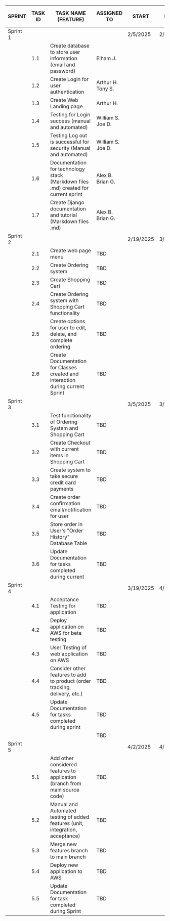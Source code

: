 | SPRINT   | TASK ID | TASK NAME (FEATURE)                                                                | ASSIGNED TO | START     | FINISH    | PRIORITY           | STATUS      | ASSIGNED TO SPRINT  |   |   |   |   |
|----------|---------|------------------------------------------------------------------------------------|-------------|-----------|-----------|--------------------|-------------|---------------------|---|---|---|---|
| Sprint 1 |         |                                                                                    |             | 2/5/2025  | 2/18/2025 |                    |             |                     |   |   |   |   |
|          | 1.1     | Create database to store user information (email and password)                     | Elham J.    |           |           | High               | Started | Yes                 |   |   |   |   |
|          | 1.2     | Create Login for user authentication                                               | Arthur H. Tony S. |           |           | High               | Started | Yes                 |   |   |   |   |
|          | 1.3     | Create Web Landing page                                                            | Arthur H.   |           |           | Medium             | Started | Yes                 |   |   |   |   |
|          | 1.4     | Testing for Login success (manual and automated)                                   | William S. Joe D. |           |           | High               | Started | Yes                 |   |   |   |   |
|          | 1.5     | Testing Log out is successful for security (Manual and automated)                  | William S. Joe D. |           |           | High               | Started | Yes                 |   |   |   |   |
|          | 1.6     | Documentation for technology stack (Markdown files .md) created for current sprint | Alex B. Brian G. |           |           | Medium             | Started | Yes                 |   |   |   |   |
|          | 1.7     | Create Django documentation and tutorial (Markdown files .md)                      | Alex B. Brian G. |           |           | Medium             | Started | Yes                 |   |   |   |   |
| Sprint 2 |         |                                                                                    |             | 2/19/2025 | 3/4/2025  |                    |             |                     |   |   |   |   |
|          | 2.1     | Create web page menu                                                               | TBD         |           |           | Medium             | Not Started | TBD                 |   |   |   |   |
|          | 2.2     | Create Ordering system                                                             | TBD         |           |           | High               | Not Started | TBD                 |   |   |   |   |
|          | 2.3     | Create Shopping Cart                                                               | TBD         |           |           | High               | Not Started | TBD                 |   |   |   |   |
|          | 2.4     | Create Ordering system with Shopping Cart functionality                            | TBD         |           |           | High               | Not Started | TBD                 |   |   |   |   |
|          | 2.5     | Create options for user to edit, delete, and complete ordering                     | TBD         |           |           | High               | Not Started | TBD                 |   |   |   |   |
|          | 2.6     | Create Documentation for Classes created and interaction during current Sprint     | TBD         |           |           | Medium             | Not Started | TBD                 |   |   |   |   |
| Sprint 3 |         |                                                                                    |             | 3/5/2025  | 3/18/2025 |                    |             |                     |   |   |   |   |
|          | 3.1     | Test functionality of Ordering System and Shopping Cart                            | TBD         |           |           | High               | Not Started | TBD                 |   |   |   |   |
|          | 3.2     | Create Checkout with current items in Shopping Cart                                | TBD         |           |           | High               | Not Started | TBD                 |   |   |   |   |
|          | 3.3     | Create system to take secure credit card payments                                  | TBD         |           |           | High               | Not Started | TBD                 |   |   |   |   |
|          | 3.4     | Create order confirmation email/notification for user                              | TBD         |           |           | Medium             | Not Started | TBD                 |   |   |   |   |
|          | 3.5     | Store order in User's "Order History"  Database Table                              | TBD         |           |           | Medium             | Not Started | TBD                 |   |   |   |   |
|          | 3.6     | Update Documentation for tasks completed during current                            | TBD         |           |           | Medium             |             |                     |   |   |   |   |
| Sprint 4 |         |                                                                                    |             | 3/19/2025 | 4/1/2025 |                    | Not Started | TBD                 |   |   |   |   |
|          | 4.1     | Acceptance Testing for application                                                 | TBD         |           |           | High               | Not Started | TBD                 |   |   |   |   |
|          | 4.2     | Deploy application on AWS for beta testing                                         | TBD         |           |           | High               | Not Started | TBD                 |   |   |   |   |
|          | 4.3     | User Testing of web application on AWS                                             | TBD         |           |           | High               | Not Started | TBD                 |   |   |   |   |
|          | 4.4     | Consider other features to add to product (order tracking, delivery, etc.)         | TBD         |           |           | Low                | Not Started | TBD                 |   |   |   |   |
|          | 4.5     | Update Documentation for tasks completed during sprint                             | TBD         |           |           | Medium             | Not Started | TBD                 |   |   |   |   |
|          |         |                                                                                    | TBD         |           |           |                    |             |                     |   |   |   |   |
| Sprint 5 |         |                                                                                    |             | 4/2/2025 | 4/15/2025 |                    | Not Started | TBD                 |   |   |   |   |
|          | 5.1     | Add other considered features to application (branch from main source code)        | TBD         |           |           | High if considered | Not Started | TBD                 |   |   |   |   |
|          | 5.2     | Manual and Automated testing of added features (unit, integration, acceptance)     | TBD         |           |           | High if considered | Not Started | TBD                 |   |   |   |   |
|          | 5.3     | Merge new features branch to main branch                                           | TBD         |           |           | High if considered | Not Started | TBD                 |   |   |   |   |
|          | 5.4     | Deploy new application to AWS                                                      | TBD         |           |           | High if considered | Not Started | TBD                 |   |   |   |   |
|          | 5.5     | Update Documentation for task completed during Sprint                              | TBD         |           |           | Medium             | Not Started | TBD                 |   |   |   |   |



